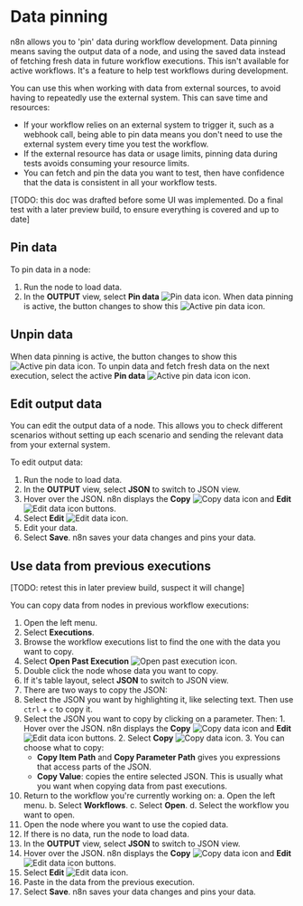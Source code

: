 # Data pinning

n8n allows you to 'pin' data during workflow development. Data pinning means saving the output data of a node, and using the saved data instead of fetching fresh data in future workflow executions. This isn't available for active workflows. It's a feature to help test workflows during development.

You can use this when working with data from external sources, to avoid having to repeatedly use the external system. This can save time and resources:

* If your workflow relies on an external system to trigger it, such as a webhook call, being able to pin data means you don't need to use the external system every time you test the workflow.
* If the external resource has data or usage limits, pinning data during tests avoids consuming your resource limits.
* You can fetch and pin the data you want to test, then have confidence that the data is consistent in all your workflow tests.

[TODO: this doc was drafted before some UI was implemented. Do a final test with a later preview build, to ensure everything is covered and up to date]


## Pin data

To pin data in a node:

1. Run the node to load data.
2. In the **OUTPUT** view, select **Pin data** <span class="inline-image">![Pin data icon](/_images/data/data-pinning/data-pinning-button.png)</span>. When data pinning is active, the button changes to show this <span class="inline-image">![Active pin data icon](/_images/data/data-pinning/data-pinning-button-active.png)</span>.


## Unpin data

When data pinning is active, the button changes to show this <span class="inline-image">![Active pin data icon](/_images/data/data-pinning/data-pinning-button-active.png)</span>. To unpin data and fetch fresh data on the next execution, select the active **Pin data** <span class="inline-image">![Active pin data icon](/_images/data/data-pinning/data-pinning-button-active.png)</span> icon.

## Edit output data

You can edit the output data of a node. This allows you to check different scenarios without setting up each scenario and sending the relevant data from your external system.

To edit output data:

1. Run the node to load data.
2. In the **OUTPUT** view, select **JSON** to switch to JSON view.
3. Hover over the JSON. n8n displays the **Copy** <span class="inline-image">![Copy data icon](/_images/data/data-pinning/copy-data.png)</span> and **Edit** <span class="inline-image">![Edit data icon](/_images/data/data-pinning/edit-data.png)</span> buttons. 
4. Select **Edit** <span class="inline-image">![Edit data icon](/_images/data/data-pinning/edit-data.png)</span>.
5. Edit your data.
6. Select **Save**. n8n saves your data changes and pins your data.


## Use data from previous executions

[TODO: retest this in later preview build, suspect it will change]

You can copy data from nodes in previous workflow executions:

1. Open the left menu.
2. Select **Executions**.
3. Browse the workflow executions list to find the one with the data you want to copy.
4. Select **Open Past Execution** <span class="inline-image">![Open past execution icon](/_images/data/data-pinning/open-execution.png)</span>.
5. Double click the node whose data you want to copy.
6. If it's table layout, select **JSON** to switch to JSON view.
7. There are two ways to copy the JSON:
  1. Select the JSON you want by highlighting it, like selecting text. Then use `ctrl` + `c` to copy it.
  2. Select the JSON you want to copy by clicking on a parameter. Then:
    1. Hover over the JSON. n8n displays the **Copy** <span class="inline-image">![Copy data icon](/_images/data/data-pinning/copy-data.png)</span> and **Edit** <span class="inline-image">![Edit data icon](/_images/data/data-pinning/edit-data.png)</span> buttons.
    2. Select **Copy** <span class="inline-image">![Copy data icon](/_images/data/data-pinning/copy-data.png)</span>.
    3. You can choose what to copy:
        * **Copy Item Path** and **Copy Parameter Path** gives you expressions that access parts of the JSON.
        * **Copy Value**: copies the entire selected JSON. This is usually what you want when copying data from past executions.
8. Return to the workflow you're currently working on:
  a. Open the left menu.
  b. Select **Workflows**.
  c. Select **Open**.
  d. Select the workflow you want to open.
9. Open the node where you want to use the copied data.
10. If there is no data, run the node to load data.
11. In the **OUTPUT** view, select **JSON** to switch to JSON view.
12. Hover over the JSON. n8n displays the **Copy** <span class="inline-image">![Copy data icon](/_images/data/data-pinning/copy-data.png)</span> and **Edit** <span class="inline-image">![Edit data icon](/_images/data/data-pinning/edit-data.png)</span> buttons. 
13. Select **Edit** <span class="inline-image">![Edit data icon](/_images/data/data-pinning/edit-data.png)</span>.
14. Paste in the data from the previous execution.
15. Select **Save**. n8n saves your data changes and pins your data.
